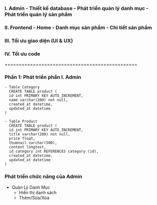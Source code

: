 ### I. Admin - Thiết kế database - Phát triển quản lý danh mục - Phát triển quản lý sản phẩm

### II. Frontend - Home - Danh mục sản phẩm - Chi tiết sản phẩm

### III. Tối ưu giao diện (UI & UX)

### IV. Tối ưu code

===============================================

### Phần 1: Phát triển phần I. Admin

```
- Table Category
  CREATE TABLE product (
  id int PRIMARY KEY AUTO_INCREMENT,
  name varchar(200) not null,
  created_at datetime,
  updated_at datetime
)
```

```
- Table Product
  CREATE TABLE product (
  id int PRIMARY KEY AUTO_INCREMENT,
  title varchar(200) not null,
  price float,
  thumnail varchar(500),
  content longtext,
  id_category int REFERENCES category (id),
  created_at datetime,
  updated_at datetime
)
```

### Phát triển chức năng của Admin

- Quản Lý Danh Mục
  - Hiển thị danh sách
  - Thêm/Sửa/Xóa
